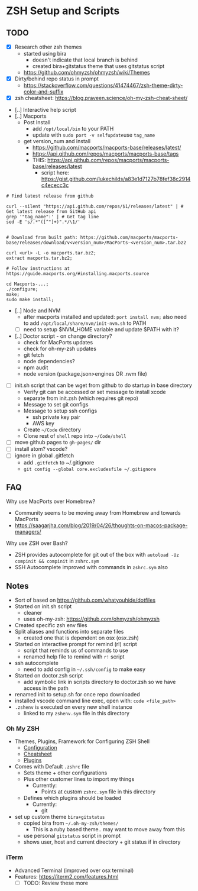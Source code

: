 # ZSH Setup and Scripts

## TODO
  - [x] Research other zsh themes
     - started using bira
       - doesn't indicate that local branch is behind
       - created bira+gitstatus theme that uses gitstatus script
     - https://github.com/ohmyzsh/ohmyzsh/wiki/Themes
  - [x] Dirty/behind repo status in prompt
      - https://stackoverflow.com/questions/41474467/zsh-theme-dirty-color-and-suffix
  - [x] zsh cheatsheet: https://blog.praveen.science/oh-my-zsh-cheat-sheet/
  - [..] Interactive help script
  - [..] Macports 
     - Post Install
        - add `/opt/local/bin` to your PATH
        - update with `sudo port -v selfupdate`use `tag_name`
      - get version_num and install
        - https://github.com/macports/macports-base/releases/latest/
        - https://api.github.com/repos/macports/macports-base/tags
        - THIS: https://api.github.com/repos/macports/macports-base/releases/latest
          - script here: https://gist.github.com/lukechilds/a83e1d7127b78fef38c2914c4ececc3c
```
# Find latest release from github

curl --silent "https://api.github.com/repos/$1/releases/latest" | # Get latest release from GitHub api
grep '"tag_name":' | # Get tag line
sed -E 's/.*"([^"]+)".*/\1/'  


# Download from built path: https://github.com/macports/macports-base/releases/download/v<version_num>/MacPorts-<version_num>.tar.bz2

curl <url> -L -o macports.tar.bz2;
extract macports.tar.bz2;

# Follow instructions at https://guide.macports.org/#installing.macports.source

cd Macports-...;
./configure;
make;
sudo make install;
```
  - [..] Node and NVM
      - after macports installed and updated: `port install nvm;` also need to add `/opt/local/share/nvm/init-nvm.sh` to PATH
      - [ ] need to setup $NVM_HOME variable and update $PATH with it?
  - [..] Doctor script - on change directory?
      - check for MacPorts updates
      - check for oh-my-zsh updates
      - git fetch
      - node dependencies?
      - npm audit
      - node version (package.json>engines OR .nvm file)
  - [ ] init.sh script that can be wget from github to do startup in base directory
       - Verify git can be accessed or set message to install xcode
       - separate from init.zsh (which requires git repo)
       - Message to set git configs
       - Message to setup ssh configs
         - ssh private key pair
         - AWS key 
       - Create `~/Code` directory
       - Clone rest of `shell` repo into `~/Code/shell`
  - [ ] move github pages to `gh-pages/` dir
  - [ ] install atom? vscode?
  - [ ] ignore in global .gitfetch
      - add `.gitfetch` to ~/.gitignore
      - `git config --global core.excludesfile ~/.gitignore`

## FAQ
Why use MacPorts over Homebrew?
 - Community seems to be moving away from Homebrew and towards MacPorts
 - https://saagarjha.com/blog/2019/04/26/thoughts-on-macos-package-managers/

Why use ZSH over Bash?
 - ZSH provides autocomplete for git out of the box with `autoload -Uz compinit && compinit` in `zshrc.sym`
 - SSH Autocomplete improved with commands in `zshrc.sym` also

## Notes
- Sort of based on https://github.com/whatyouhide/dotfiles
- Started on init.sh script
  - cleaner
  - uses oh-my-zsh: https://github.com/ohmyzsh/ohmyzsh
- Created specific zsh env files
- Split aliases and functions into separate files
  - created one that is dependent on osx (osx.zsh)
- Started on interactive prompt for remind (r!) script
  - script that reminds us of commands to use
  - renamed help file to remind with `r!` script
- ssh autocomplete
  - need to add config in `~/.ssh/config` to make easy
- Started on doctor.zsh script
  - add symbolic link in scripts directory to doctor.zsh so we have access in the path
- renamed init to setup.sh for once repo downloaded
- installed vscode command line exec, open with: `code <file_path>`
- `.zshenv` is executed on every new shell instance
  - linked to my `zshenv.sym` file in this directory

### Oh My ZSH
- Themes, Plugins, Framework for Configuring ZSH Shell
  - [Configuration](https://github.com/ohmyzsh/ohmyzsh/wiki/Settings)
  - [Cheatsheet](https://github.com/ohmyzsh/ohmyzsh/wiki/Cheatsheet)
  - [Plugins](https://github.com/ohmyzsh/ohmyzsh/wiki/Plugins)
- Comes with Default `.zshrc` file
  - Sets theme + other configurations
  - Plus other customer lines to import my things
    - Currently:
      - Points at custom `zshrc.sym` file in this directory
  - Defines which plugins should be loaded 
    - Currently:
      - git
- set up custom theme `bira+gitstatus`
  - copied bira from `~/.oh-my-zsh/themes/`
    - This is a ruby based theme.. may want to move away from this
  - use personal `gitstatus` script in prompt
  - shows user, host and current directory + git status if in directory

### iTerm
- Advanced Terminal (improved over osx terminal)
- Features: https://iterm2.com/features.html
  - [ ] TODO: Review these more